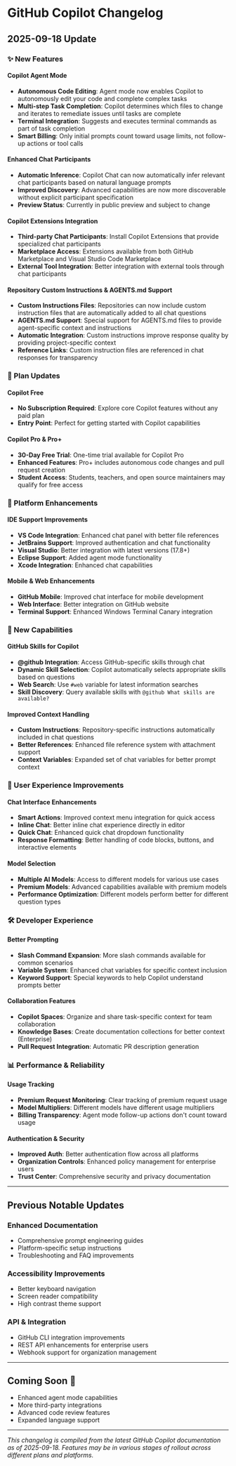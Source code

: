 # GitHub Copilot Changelog

## 2025-09-18 Update

### ✨ New Features

#### Copilot Agent Mode
- **Autonomous Code Editing**: Agent mode now enables Copilot to autonomously edit your code and complete complex tasks
- **Multi-step Task Completion**: Copilot determines which files to change and iterates to remediate issues until tasks are complete
- **Terminal Integration**: Suggests and executes terminal commands as part of task completion
- **Smart Billing**: Only initial prompts count toward usage limits, not follow-up actions or tool calls

#### Enhanced Chat Participants
- **Automatic Inference**: Copilot Chat can now automatically infer relevant chat participants based on natural language prompts
- **Improved Discovery**: Advanced capabilities are now more discoverable without explicit participant specification
- **Preview Status**: Currently in public preview and subject to change

#### Copilot Extensions Integration
- **Third-party Chat Participants**: Install Copilot Extensions that provide specialized chat participants
- **Marketplace Access**: Extensions available from both GitHub Marketplace and Visual Studio Code Marketplace
- **External Tool Integration**: Better integration with external tools through chat participants

#### Repository Custom Instructions & AGENTS.md Support
- **Custom Instructions Files**: Repositories can now include custom instruction files that are automatically added to all chat questions
- **AGENTS.md Support**: Special support for AGENTS.md files to provide agent-specific context and instructions
- **Automatic Integration**: Custom instructions improve response quality by providing project-specific context
- **Reference Links**: Custom instruction files are referenced in chat responses for transparency

### 🚀 Plan Updates

#### Copilot Free
- **No Subscription Required**: Explore core Copilot features without any paid plan
- **Entry Point**: Perfect for getting started with Copilot capabilities

#### Copilot Pro & Pro+
- **30-Day Free Trial**: One-time trial available for Copilot Pro
- **Enhanced Features**: Pro+ includes autonomous code changes and pull request creation
- **Student Access**: Students, teachers, and open source maintainers may qualify for free access

### 🔧 Platform Enhancements

#### IDE Support Improvements
- **VS Code Integration**: Enhanced chat panel with better file references
- **JetBrains Support**: Improved authentication and chat functionality
- **Visual Studio**: Better integration with latest versions (17.8+)
- **Eclipse Support**: Added agent mode functionality
- **Xcode Integration**: Enhanced chat capabilities

#### Mobile & Web Enhancements
- **GitHub Mobile**: Improved chat interface for mobile development
- **Web Interface**: Better integration on GitHub website
- **Terminal Support**: Enhanced Windows Terminal Canary integration

### 📱 New Capabilities

#### GitHub Skills for Copilot
- **@github Integration**: Access GitHub-specific skills through chat
- **Dynamic Skill Selection**: Copilot automatically selects appropriate skills based on questions
- **Web Search**: Use `#web` variable for latest information searches
- **Skill Discovery**: Query available skills with `@github What skills are available?`

#### Improved Context Handling
- **Custom Instructions**: Repository-specific instructions automatically included in chat questions
- **Better References**: Enhanced file reference system with attachment support
- **Context Variables**: Expanded set of chat variables for better prompt context

### 🎨 User Experience Improvements

#### Chat Interface Enhancements
- **Smart Actions**: Improved context menu integration for quick access
- **Inline Chat**: Better inline chat experience directly in editor
- **Quick Chat**: Enhanced quick chat dropdown functionality
- **Response Formatting**: Better handling of code blocks, buttons, and interactive elements

#### Model Selection
- **Multiple AI Models**: Access to different models for various use cases
- **Premium Models**: Advanced capabilities available with premium models
- **Performance Optimization**: Different models perform better for different question types

### 🛠️ Developer Experience

#### Better Prompting
- **Slash Command Expansion**: More slash commands available for common scenarios
- **Variable System**: Enhanced chat variables for specific context inclusion
- **Keyword Support**: Special keywords to help Copilot understand prompts better

#### Collaboration Features
- **Copilot Spaces**: Organize and share task-specific context for team collaboration
- **Knowledge Bases**: Create documentation collections for better context (Enterprise)
- **Pull Request Integration**: Automatic PR description generation

### 📊 Performance & Reliability

#### Usage Tracking
- **Premium Request Monitoring**: Clear tracking of premium request usage
- **Model Multipliers**: Different models have different usage multipliers
- **Billing Transparency**: Agent mode follow-up actions don't count toward usage

#### Authentication & Security
- **Improved Auth**: Better authentication flow across all platforms
- **Organization Controls**: Enhanced policy management for enterprise users
- **Trust Center**: Comprehensive security and privacy documentation

---

## Previous Notable Updates

### Enhanced Documentation
- Comprehensive prompt engineering guides
- Platform-specific setup instructions
- Troubleshooting and FAQ improvements

### Accessibility Improvements
- Better keyboard navigation
- Screen reader compatibility
- High contrast theme support

### API & Integration
- GitHub CLI integration improvements
- REST API enhancements for enterprise users
- Webhook support for organization management

---

## Coming Soon 🔮

- Enhanced agent mode capabilities
- More third-party integrations
- Advanced code review features
- Expanded language support

---

*This changelog is compiled from the latest GitHub Copilot documentation as of 2025-09-18. Features may be in various stages of rollout across different plans and platforms.*